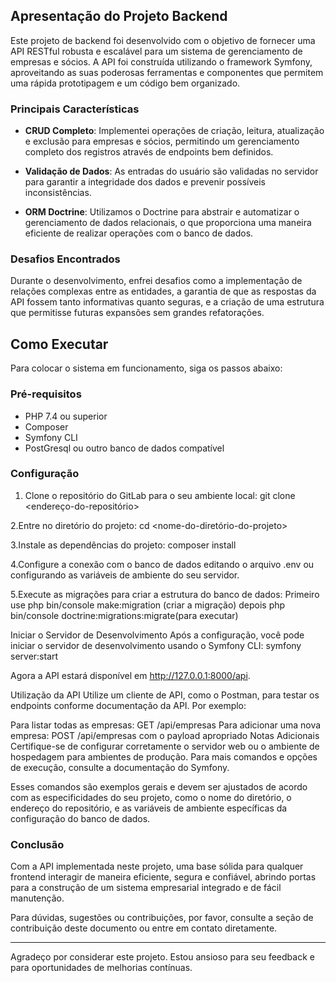 ## Apresentação do Projeto Backend

Este projeto de backend foi desenvolvido com o objetivo de fornecer uma API RESTful robusta e escalável para um sistema de gerenciamento de empresas e sócios. A API foi construída utilizando o framework Symfony, aproveitando as suas poderosas ferramentas e componentes que permitem uma rápida prototipagem e um código bem organizado.

### Principais Características

- **CRUD Completo**: Implementei operações de criação, leitura, atualização e exclusão para empresas e sócios, permitindo um gerenciamento completo dos registros através de endpoints bem definidos.

- **Validação de Dados**: As entradas do usuário são validadas no servidor para garantir a integridade dos dados e prevenir possíveis inconsistências.

- **ORM Doctrine**: Utilizamos o Doctrine para abstrair e automatizar o gerenciamento de dados relacionais, o que proporciona uma maneira eficiente de realizar operações com o banco de dados.


### Desafios Encontrados

Durante o desenvolvimento, enfrei desafios como a implementação de relações complexas entre as entidades, a garantia de que as respostas da API fossem tanto informativas quanto seguras, e a criação de uma estrutura que permitisse futuras expansões sem grandes refatorações.

## Como Executar

Para colocar o sistema em funcionamento, siga os passos abaixo:

### Pré-requisitos

- PHP 7.4 ou superior
- Composer
- Symfony CLI
- PostGresql ou outro banco de dados compatível

### Configuração

1. Clone o repositório do GitLab para o seu ambiente local:
git clone <endereço-do-repositório>

2.Entre no diretório do projeto:
cd <nome-do-diretório-do-projeto>

3.Instale as dependências do projeto:
composer install

4.Configure a conexão com o banco de dados editando o arquivo .env ou configurando as variáveis de ambiente do seu servidor.

5.Execute as migrações para criar a estrutura do banco de dados:
Primeiro  use php bin/console make:migration (criar a migração) depois php bin/console doctrine:migrations:migrate(para executar)

Iniciar o Servidor de Desenvolvimento
Após a configuração, você pode iniciar o servidor de desenvolvimento usando o Symfony CLI:
symfony server:start

Agora a API estará disponível em http://127.0.0.1:8000/api.

Utilização da API
Utilize um cliente de API, como o Postman, para testar os endpoints conforme documentação da API. Por exemplo:

Para listar todas as empresas: GET /api/empresas
Para adicionar uma nova empresa: POST /api/empresas com o payload apropriado
Notas Adicionais
Certifique-se de configurar corretamente o servidor web ou o ambiente de hospedagem para ambientes de produção.
Para mais comandos e opções de execução, consulte a documentação do Symfony.

Esses comandos são exemplos gerais e devem ser ajustados de acordo com as especificidades do seu projeto, como o nome do diretório, o endereço do repositório, e as variáveis de ambiente específicas da configuração do banco de dados.
### Conclusão

Com a API implementada neste projeto, uma base sólida para qualquer frontend interagir de maneira eficiente, segura e confiável, abrindo portas para a construção de um sistema empresarial integrado e de fácil manutenção.

Para dúvidas, sugestões ou contribuições, por favor, consulte a seção de contribuição deste documento ou entre em contato diretamente.

---

Agradeço por considerar este projeto. Estou ansioso para seu feedback e para oportunidades de melhorias contínuas.

